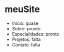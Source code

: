 # meuSite

- Início: quase
- Sobre: pronto
- Especialidades: pronto
- Projetos: falta
- Contato: falta

